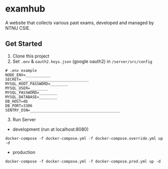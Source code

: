# examhub  

A website that collects various past exams, developed and managed by NTNU CSIE.


## Get Started

1. Clone this project
2. Set `.env` & `oauth2.keys.json` (google oauth2) in `/server/src/config`
```
# .env example
NODE_ENV=___________
SECRET=______________________________
MYSQL_ROOT_PASSWORD=________
MYSQL_USER=________
MYSQL_PASSWORD=________
MYSQL_DATABASE=________
DB_HOST=db
DB_PORT=3306
SENTRY_DSN=________________________________________

```
3. Run Server
- development (run at localhost:8080)
```
docker-compose -f docker-compose.yml -f docker-compose.override.yml up -d
```
- production  
```
docker-compose -f docker-compose.yml -f docker-compose.prod.yml up -d
```
